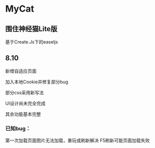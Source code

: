 # MyCat
## 围住神经猫Lite版 
基于Create.Js下的easeljs

8.10
-------
新增自适应页面

加入本地Cookie并修复部分bug

部分css采用新写法

UI设计尚未完全完成 

其余功能基本完整   

### 已知bug：
第一次加载页面图片无法加载，重玩或刷新解决
F5刷新可能页面加载失败
